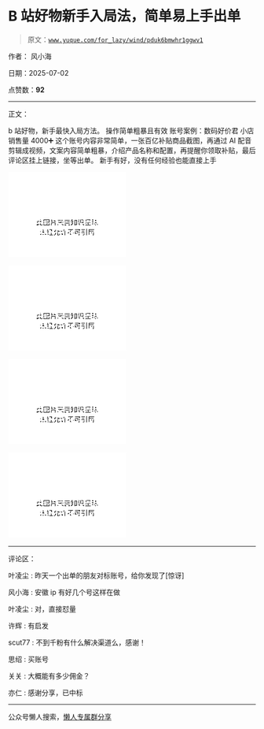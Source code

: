 # B 站好物新手入局法，简单易上手出单

> 原文：[`www.yuque.com/for_lazy/wind/pduk6bmwhr1ggwv1`](https://www.yuque.com/for_lazy/wind/pduk6bmwhr1ggwv1)

作者： 风小海

日期：2025-07-02

点赞数：**92**

* * *

正文：

b 站好物，新手最快入局方法。 操作简单粗暴且有效 账号案例：数码好价君 小店销售量 4000➕ 这个账号内容非常简单，一张百亿补贴商品截图，再通过 AI
配音剪辑成视频，文案内容简单粗暴，介绍产品名称和配置，再提醒你领取补贴，最后评论区挂上链接，坐等出单。 新手有好，没有任何经验也能直接上手

![](img/f611fa2069fbbcdc0ed752f333f2c355.png "None")

![](img/d92cc98f02eda3adce4a40c52db50026.png "None")

![](img/55b70e767c191ef6661c37941db23a2c.png "None")

![](img/fd31c45bfaf07f2d96e9de744044887d.png "None")

* * *

评论区：

叶凌尘 : 昨天一个出单的朋友对标账号，给你发现了[惊讶]

风小海 : 安徽 ip 有好几个号这样在做

叶凌尘 : 对，直接怼量

许辉 : 有启发

scut77 : 不到千粉有什么解决渠道么，感谢！

思绍 : 买账号

关关 : 大概能有多少佣金？

亦仁 : 感谢分享，已中标

* * *

公众号懒人搜索，[懒人专属群分享](https://lazybook.fun/#/blog/group)